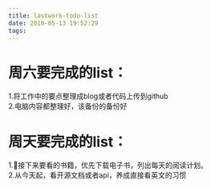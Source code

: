```yaml
---
title: lastwork-todo-list
date: 2018-05-13 19:52:29
tags:
---
```


# 周六要完成的list：  
1.将工作中的要点整理成blog或者代码上传到github  
2.电脑内容都整理好，该备份的备份好  
# 周天要完成的list：    
1.接下来要看的书籍，优先下载电子书，列出每天的阅读计划。  
2.从今天起，看开源文档或者api，养成直接看英文的习惯